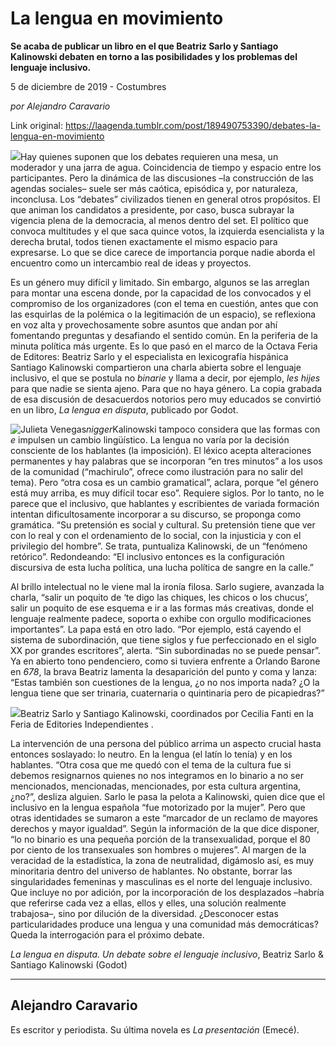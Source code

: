 # La lengua en movimiento

**Se acaba de publicar un libro en el que Beatriz Sarlo y Santiago Kalinowski debaten en torno a las posibilidades y los problemas del lenguaje inclusivo.**

5 de diciembre de 2019 - Costumbres

_por Alejandro Caravario_

Link original: https://laagenda.tumblr.com/post/189490753390/debates-la-lengua-en-movimiento

![](https://64.media.tumblr.com/17cc79d33a20ebb10b622ab21188516f/4100ba8c12438b77-36/s400x600/bf06c618a51bd42584094c8811229f074fbe9570.jpg)Hay quienes suponen que los debates requieren una mesa,
un moderador y una jarra de agua. Coincidencia de tiempo y espacio entre los
participantes. Pero la dinámica de las discusiones –la construcción de las
agendas sociales– suele ser más caótica, episódica y, por naturaleza,
inconclusa. Los “debates” civilizados tienen en general otros propósitos. El
que animan los candidatos a presidente, por caso, busca subrayar la vigencia
plena de la democracia, al menos dentro del set. El político que convoca multitudes
y el que saca quince votos, la izquierda esencialista y la derecha brutal,
todos tienen exactamente el mismo espacio para expresarse. Lo que se dice
carece de importancia porque nadie aborda el encuentro como un intercambio real
de ideas y proyectos.  


Es un género muy difícil y limitado. Sin embargo, algunos
se las arreglan para montar una escena donde, por la capacidad de los convocados
y el compromiso de los organizadores (con el tema en cuestión, antes que con
las esquirlas de la polémica o la legitimación de un espacio), se reflexiona en
voz alta y provechosamente sobre asuntos que andan por ahí fomentando preguntas
y desafiando el sentido común. En la periferia de la minuta política más
urgente. Es lo que pasó en el marco de la Octava Feria de Editores: Beatriz
Sarlo y el especialista en lexicografía hispánica Santiago Kalinowski
compartieron una charla abierta sobre el lenguaje inclusivo, el que se postula
no *binarie* y llama a decir, por
ejemplo, *les hijes* para que nadie se
sienta ajeno. Para que no haya género. La copia grabada de esa discusión de
desacuerdos notorios pero muy educados se convirtió en un libro, *La lengua en disputa*, publicado por
Godot.  

![Julieta Venegas](https://64.media.tumblr.com/a2474a14d19fc70e214b3e6cc8cbbdb7/4100ba8c12438b77-c8/s250x400/944a620caacdab6f7f679fbaf0b6162e2b5820b0.jpg)*nigger*Kalinowski tampoco considera que las formas con *e* impulsen un cambio lingüístico. La
lengua no varía por la decisión consciente de los hablantes (la imposición). El
léxico acepta alteraciones permanentes y hay palabras que se incorporan “en
tres minutos” a los usos de la comunidad (“machirulo”, ofrece como ilustración
para no salir del tema). Pero “otra cosa es un cambio gramatical”, aclara,
porque “el género está muy arriba, es muy difícil tocar eso”. Requiere siglos.
Por lo tanto, no le parece que el inclusivo, que hablantes y escribientes de
variada formación intentan dificultosamente incorporar a su discurso, se
proponga como gramática. “Su pretensión es social y cultural. Su pretensión
tiene que ver con lo real y con el ordenamiento de lo social, con la injusticia
y con el privilegio del hombre”. Se trata, puntualiza Kalinowski, de un
“fenómeno retórico”. Redondeando: “El inclusivo entonces es la configuración
discursiva de esta lucha política, una lucha política de sangre en la calle.”  

Al brillo intelectual no le viene mal la ironía filosa.
Sarlo sugiere, avanzada la charla, “salir un poquito de ‘te digo las chiques,
les chicos o los chucus’, salir un poquito de ese esquema e ir a las formas más
creativas, donde el lenguaje realmente padece, soporta o exhibe con orgullo
modificaciones importantes”. La papa está en otro lado. “Por ejemplo, está
cayendo el sistema de subordinación, que tiene siglos y fue perfeccionado en el
siglo XX por grandes escritores”, alerta. “Sin subordinadas no se puede
pensar”. Ya en abierto tono pendenciero, como si tuviera enfrente a Orlando
Barone en *678*, la brava Beatriz lamenta
la desaparición del punto y coma y lanza: “Estas también son cuestiones de la
lengua, ¿o no nos importa nada? ¿O la lengua tiene que ser trinaria,
cuaternaria o quintinaria pero de picapiedras?”

![](https://64.media.tumblr.com/2f923f729be138dbab2b9192e8161900/4100ba8c12438b77-25/s500x750/7e1ad70edba0a4f37ddc88fe6a84085ec5cabb54.jpg)Beatriz Sarlo y Santiago Kalinowski, coordinados por Cecilia Fanti en la Feria de Editories Independientes .


La intervención de una persona del público arrima un
aspecto crucial hasta entonces soslayado: lo neutro. En la lengua (el latín lo
tenía) y en los hablantes. “Otra cosa que me quedó con el tema de la cultura
fue si debemos resignarnos quienes no nos integramos en lo binario a no ser
mencionados, mencionadas, mencionades, por esta cultura argentina, ¿no?”, desliza
alguien. Sarlo le pasa la pelota a Kalinowski, quien dice que el inclusivo en
la lengua española “fue motorizado por la mujer”. Pero que otras identidades se
sumaron a este “marcador de un reclamo de mayores derechos y mayor igualdad”.
Según la información de la que dice disponer, “lo no binario es una pequeña
porción de la transexualidad, porque el 80 por ciento de los transexuales son
hombres o mujeres”. Al margen de la veracidad de la estadística, la zona de
neutralidad, digámoslo así, es muy minoritaria dentro del universo de hablantes.
No obstante, borrar las singularidades femeninas y masculinas es el norte del
lenguaje inclusivo. Que incluye no por adición, por la incorporación de los
desplazados –habría que referirse cada vez a ellas, ellos y elles, una solución
realmente trabajosa–, sino por dilución de la diversidad. ¿Desconocer estas particularidades
produce una lengua y una comunidad más democráticas? Queda la interrogación para
el próximo debate.

*La lengua en disputa. Un debate sobre el lenguaje inclusivo*, Beatriz Sarlo & Santiago Kalinowski (Godot) 

  




---

Alejandro Caravario
-------------------

 Es escritor y periodista. Su última novela es *La presentación* (Emecé).

